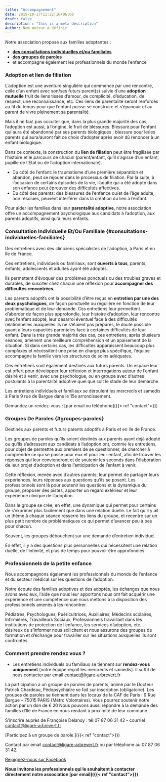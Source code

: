 ```yaml
---
title: "Accompagnement"
date: 2019-10-17T11:22:16+06:00
draft: false
description : "this is a meta description"
Author: Nom auteur à définir
---
```


Notre association propose aux familles adoptantes :

* [**des consultations individuelles et/ou familiales**](#consultations-individuelles-familiales)
* [**des groupes de paroles**](#groupes-paroles)
* et accompagne également les professionnels du monde l’enfance

### Adoption et lien de filiation

L’adoption est une aventure singulière qui commence par une rencontre, celle d’un enfant avec son/ses futurs parent(s) suivie d’une **adoption mutuelle** fruit de liens tissés d’amour, de complicité, d’éducation, de respect, une reconnaissance, etc. Ces liens de parentalité seront renforcés au fil du temps pour que l’enfant puisse se construire et s’épanouir et au parent de vivre pleinement sa parentalité.

Mais il ne faut pas occulter que, dans la plus grande majorité des cas, l’adoption est aussi, à l’origine, le fruit de blessures. Blessure pour l’enfant qui aura été abandonné par ses parents biologiques ; blessure pour le/les parents qui aura/auront fait ce choix d’adopter après avoir dû renoncer à un enfant biologique.

Dans ce contexte, la construction du **lien de filiation** peut être fragilisée par l’histoire et le parcours de chacun (parent/enfant, qu’il s’agisse d’un enfant, pupille de l’Etat ou de l’adoption internationale).

* Du côté de l’enfant: le traumatisme d’une première séparation et abandon, peut se rejouer dans le processus de filiation. Par la suite, à l’occasion de certains épisodes de la vie, l’adulte qui a été adopté dans son enfance peut éprouver des difficultés affectives.
* Du côté des parents: des blessures de l’enfance ou/et de l’âge adulte, non résolues, peuvent interférer dans la création du lien à l’enfant.

Pour aider les familles dans leur **parentalité adoptive**, notre association offre un accompagnement psychologique aux candidats à l’adoption, aux parents adoptifs, ainsi qu'à leurs enfants.

### Consultation Individuelle Et/Ou Familiale {#consultations-individuelles-familiales}

Des entretiens avec des cliniciens spécialistes de l’adoption, à Paris et en Ile de France.

Ces entretiens, individuels ou familiaux, sont **ouverts à tous**, parents, enfants, adolescents et adultes ayant été adoptés.

Ils permettent d’évoquer des problèmes ponctuels ou des troubles graves et durables, de susciter chez chacun une réflexion pour **accompagner des difficultés rencontrées**.

Les parents adoptifs ont la possibilité d’être reçus en **entretien par une des deux psychologues**, de façon ponctuelle ou régulière en fonction de leur problématique et de leur demande. Ces entretiens leur permettent d’aborder de façon plus approfondie, leur histoire d’adoption, leur rencontre avec l’enfant adopté, leur désarroi éventuel face à des difficultés relationnelles auxquelles ils ne s’étaient pas préparés, le doute possible quant à leurs capacités parentales face à certaines difficultés de leur enfant. Dans la très grande majorité des cas, ces entretiens, après plusieurs séances, amènent une meilleure compréhension et un apaisement de la situation. Si dans certains cas, les difficultés apparaissent beaucoup plus complexes et nécessitent une prise en charge plus spécifique, l’équipe accompagne la famille vers les structures de soins adéquates.

Ces entretiens sont également destinés aux futurs parents. Un espace leur est offert pour développer leur réflexion et interrogations autour de l’enfant désiré et à venir, avec une psychologue, ou en groupe avec d’autres postulants à la parentalité adoptive quel que soit le stade de leur démarche.

Les entretiens individuels et familiaux se déroulent les mercredis et samedis à Paris 9 rue de Bargue dans le 15e arrondissement.

Demandez un rendez-vous : [par email ou téléphone]({{< ref "contact">}})

### Groupes De Paroles {#groupes-paroles}

Destinés aux parents et futurs parents adoptifs à Paris et en Ile de France.

Les groupes de paroles qu’ils soient destinés aux parents ayant déjà adopté ou qu’ils s’adressent aux candidats à l’adoption ont, comme les entretiens, pour objet de permettre aux premiers de se questionner, de chercher à comprendre ce qui se passe pour eux et pour leur enfant, afin de trouver les réponses qui leur conviendront et de soutenir les seconds dans l’élaboration de leur projet d’adoption et dans l’anticipation de l’enfant à venir.

Cette réflexion, menée avec d’autres parents, leur permet de partager leurs expériences, leurs réponses aux questions qu’ils se posent. Les professionnels sont là pour soutenir les questions et la dynamique du groupe, proposer des pistes, apporter un regard extérieur et leur expérience clinique de l’adoption.

Dans le groupe se crée, en effet, une dynamique qui permet pour certains de s’exprimer plus facilement que dans une relation duelle. Le fait qu’il y ait un thème à chaque séance resserre les liens du groupe, et recentre sur un plus petit nombre de problématiques ce qui permet d’avancer peu à peu pour chacun.

Souvent, les groupes débouchent sur une demande d’entretien individuel.

En effet, il y a des questions plus personnelles qui nécessitent une relation duelle, de l’intimité, et plus de temps pour pouvoir être approfondies.

### Professionnels de la petite enfance

Nous accompagnons également les professionnels du monde de l’enfance et du secteur médical sur les questions de l’adoption.

Notre écoute des familles adoptives et des adoptés, les échanges que nous avons avec eux, l’aide que nous leur apportons nous ont fait acquérir une expérience et une compétence que nous mettons à la disposition des professionnels amenés à les rencontrer.

Pédiatres, Psychologues, Puéricultrices, Auxiliaires, Médecins scolaires, Infirmières, Travailleurs Sociaux, Professionnels travaillant dans les institutions de protection de l’enfance, les services d’adoption, etc…désireux de s’informer nous sollicitent et nous assurons des groupes de formation et d’échange pour travailler sur les situations auxquelles ils sont confrontés.

### Comment prendre rendez vous ?

* Les entretiens individuels ou familiaux se tiennent sur **rendez-vous uniquement** (notre équipe reçoit les mercredis et samedis). Il suffit de nous contacter par email contact@ligare-arbrevert.fr

La participation à un groupe de paroles de parents, animé par le Docteur Patrick Chardeau, Pédopsychiatre se fait sur inscription (obligatoire). Les groupes de paroles  se tiennent dans les locaux de la CAF de Paris : 9 Rue Bargue – 75015 PARIS (Métro Volontaires). Vous pourrez soutenir notre action par un don de € 20
Nous pouvons aussi répondre à la demande des familles d’Ile de France en nous rendant à proximité de leur commune.

S’inscrire auprès de Françoise Delanoy : tél 07 87 06 31 42 - courriel contact@ligare-arbrevert.fr

[Participez à un groupe de parole.]({{< ref "contact">}})

Contact par email contact@ligare-arbrevert.fr ou par téléphone au 07 87 06 31 42.

[Rejoignez-nous sur Facebook](https://www.facebook.com/Ligare-lArbre-Vert-1928199560800598/)

**Nous invitons les professionnels qui le souhaitent à contacter directement notre association [par email]({{< ref "contact">}})**
